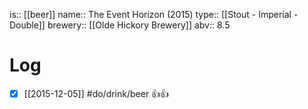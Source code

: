 is:: [[beer]]
name:: The Event Horizon (2015)
type:: [[Stout - Imperial - Double]]
brewery:: [[Olde Hickory Brewery]]
abv:: 8.5

# Log
- [x] [[2015-12-05]] #do/drink/beer 👍👍
